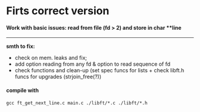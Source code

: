 # Firts correct version
#### Work with basic issues: read from file (fd > 2) and store in char **line
---

**smth to fix:**
* check on mem. leaks and fix;
* add option reading from any fd & option to read sequence of fd
* check functions and clean-up (set spec funcs for lists + check libft.h funcs for upgrades (strjoin_free(?))


#### compile with
  
    gcc ft_get_next_line.c main.c ./libft/*.c ./libft/*.h
